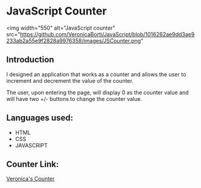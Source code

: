 # JavaScript Counter 
<img width="550" alt="JavaScript counter" src="https://github.com/VeronicaBorti/JavaScript/blob/1016262ae9dd3ae9233ab2a55e9f2828a9976358/images/JSCounter.png"
## Introduction

I designed an application that works as a counter and allows the user to increment and decrement the value of the counter.

The user, upon entering the page, will display 0 as the counter value and will have two +/- buttons to change the counter value.

## Languages used:

<ul>
  <li>HTML </li>
  <li>CSS</li>
  <li>JAVASCRIPT</li>
</ul>

## Counter Link:

<a href="https://veronicabortignoncounter.netlify.app/ ">Veronica's Counter</a>



